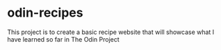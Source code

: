 # odin-recipes

This project is to create a basic recipe website that will showcase what I have learned so far in The Odin Project
